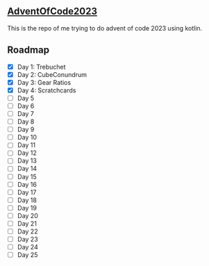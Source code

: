 ## [AdventOfCode2023](https://adventofcode.com/2023)

This is the repo of me trying to do advent of code 2023 using kotlin.

## Roadmap
- [x] Day 1: Trebuchet
- [x] Day 2: CubeConundrum
- [x] Day 3: Gear Ratios
- [x] Day 4: Scratchcards
- [ ] Day 5
- [ ] Day 6
- [ ] Day 7
- [ ] Day 8
- [ ] Day 9
- [ ] Day 10
- [ ] Day 11
- [ ] Day 12
- [ ] Day 13
- [ ] Day 14
- [ ] Day 15
- [ ] Day 16
- [ ] Day 17
- [ ] Day 18
- [ ] Day 19
- [ ] Day 20
- [ ] Day 21
- [ ] Day 22
- [ ] Day 23
- [ ] Day 24
- [ ] Day 25